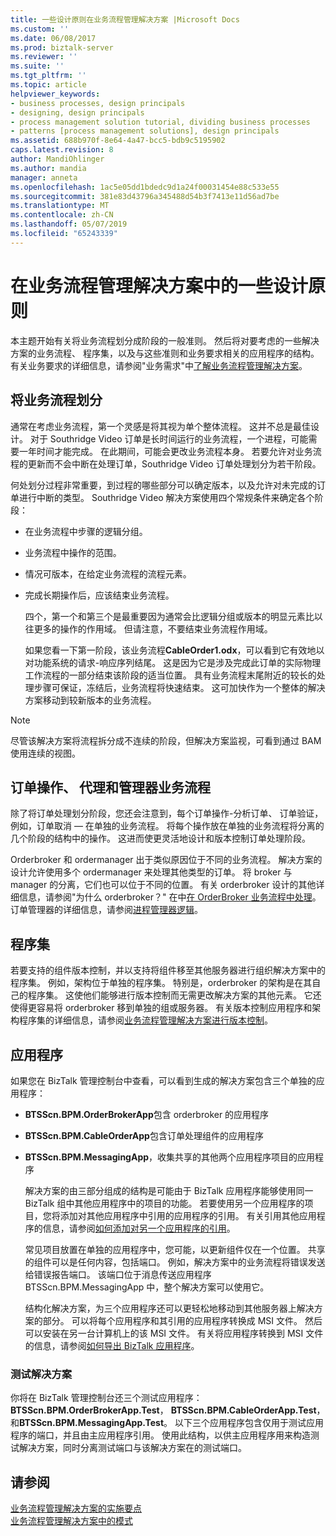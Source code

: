 ```yaml
---
title: 一些设计原则在业务流程管理解决方案 |Microsoft Docs
ms.custom: ''
ms.date: 06/08/2017
ms.prod: biztalk-server
ms.reviewer: ''
ms.suite: ''
ms.tgt_pltfrm: ''
ms.topic: article
helpviewer_keywords:
- business processes, design principals
- designing, design principals
- process management solution tutorial, dividing business processes
- patterns [process management solutions], design principals
ms.assetid: 688b970f-8e64-4a47-bcc5-bdb9c5195902
caps.latest.revision: 8
author: MandiOhlinger
ms.author: mandia
manager: anneta
ms.openlocfilehash: 1ac5e05dd1bdedc9d1a24f00031454e88c533e55
ms.sourcegitcommit: 381e83d43796a345488d54b3f7413e11d56ad7be
ms.translationtype: MT
ms.contentlocale: zh-CN
ms.lasthandoff: 05/07/2019
ms.locfileid: "65243339"
---
```

# <a name="some-design-principles-in-the-business-process-management-solution"></a>在业务流程管理解决方案中的一些设计原则
本主题开始有关将业务流程划分成阶段的一般准则。 然后将对要考虑的一些解决方案的业务流程、 程序集，以及与这些准则和业务要求相关的应用程序的结构。 有关业务要求的详细信息，请参阅"业务需求"中[了解业务流程管理解决方案](../core/understanding-the-business-process-management-solution.md)。  
  
## <a name="dividing-business-processes"></a>将业务流程划分  
 通常在考虑业务流程，第一个灵感是将其视为单个整体流程。 这并不总是最佳设计。 对于 Southridge Video 订单是长时间运行的业务流程，一个进程，可能需要一年时间才能完成。 在此期间，可能会更改业务流程本身。 若要允许对业务流程的更新而不会中断在处理订单，Southridge Video 订单处理划分为若干阶段。  
  
 何处划分过程非常重要，到过程的哪些部分可以确定版本，以及允许对未完成的订单进行中断的类型。 Southridge Video 解决方案使用四个常规条件来确定各个阶段：  
  
- 在业务流程中步骤的逻辑分组。  
  
- 业务流程中操作的范围。  
  
- 情况可版本，在给定业务流程的流程元素。  
  
- 完成长期操作后，应该结束业务流程。  
  
  四个，第一个和第三个是最重要因为通常会比逻辑分组或版本的明显元素比以往更多的操作的作用域。 但请注意，不要结束业务流程作用域。  
  
  如果您看一下第一阶段，该业务流程**CableOrder1.odx**，可以看到它有效地以对功能系统的请求-响应序列结尾。 这是因为它是涉及完成此订单的实际物理工作流程的一部分结束该阶段的适当位置。 具有业务流程末尾附近的较长的处理步骤可保证，冻结后，业务流程将快速结束。 这可加快作为一个整体的解决方案移动到较新版本的业务流程。  
  
> [!NOTE]
>  尽管该解决方案将流程拆分成不连续的阶段，但解决方案监视，可看到通过 BAM 使用连续的视图。  
  
## <a name="order-action-broker-and-manager-orchestrations"></a>订单操作、 代理和管理器业务流程  
 除了将订单处理划分阶段，您还会注意到，每个订单操作-分析订单、 订单验证，例如，订单取消 — 在单独的业务流程。 将每个操作放在单独的业务流程将分离的几个阶段的结构中的操作。 这进而使更灵活地设计和版本控制订单处理阶段。  
  
 Orderbroker 和 ordermanager 出于类似原因位于不同的业务流程。 解决方案的设计允许使用多个 ordermanager 来处理其他类型的订单。 将 broker 与 manager 的分离，它们也可以位于不同的位置。 有关 orderbroker 设计的其他详细信息，请参阅"为什么 orderbroker？" 在中[在 OrderBroker 业务流程中处理](../core/processing-in-the-orderbroker-orchestration.md)。 订单管理器的详细信息，请参阅[进程管理器逻辑](../core/process-manager-logic.md)。  
  
## <a name="assemblies"></a>程序集  
 若要支持的组件版本控制，并以支持将组件移至其他服务器进行组织解决方案中的程序集。 例如，架构位于单独的程序集。 特别是，orderbroker 的架构是在其自己的程序集。 这使他们能够进行版本控制而无需更改解决方案的其他元素。 它还使得更容易将 orderbroker 移到单独的组或服务器。 有关版本控制应用程序和架构程序集的详细信息，请参阅[业务流程管理解决方案进行版本控制](../core/versioning-the-business-process-management-solution.md)。  
  
## <a name="applications"></a>应用程序  
 如果您在 BizTalk 管理控制台中查看，可以看到生成的解决方案包含三个单独的应用程序：  
  
- **BTSScn.BPM.OrderBrokerApp**包含 orderbroker 的应用程序  
  
- **BTSScn.BPM.CableOrderApp**包含订单处理组件的应用程序  
  
- **BTSScn.BPM.MessagingApp**，收集共享的其他两个应用程序项目的应用程序  
  
  解决方案的由三部分组成的结构是可能由于 BizTalk 应用程序能够使用同一 BizTalk 组中其他应用程序中的项目的功能。 若要使用另一个应用程序的项目，您将添加对其他应用程序中引用的应用程序的引用。 有关引用其他应用程序的信息，请参阅[如何添加对另一个应用程序的引用](../core/how-to-add-a-reference-to-another-application.md)。  
  
  常见项目放置在单独的应用程序中，您可能，以更新组件仅在一个位置。 共享的组件可以是任何内容，包括端口。 例如，解决方案中的业务流程将错误发送给错误报告端口。 该端口位于消息传送应用程序 BTSScn.BPM.MessagingApp 中，整个解决方案可以使用它。  
  
  结构化解决方案，为三个应用程序还可以更轻松地移动到其他服务器上解决方案的部分。 可以将每个应用程序和其引用的应用程序转换成 MSI 文件。 然后可以安装在另一台计算机上的该 MSI 文件。 有关将应用程序转换到 MSI 文件的信息，请参阅[如何导出 BizTalk 应用程序](../core/how-to-export-a-biztalk-application.md)。  
  
### <a name="the-test-solution"></a>测试解决方案  
 你将在 BizTalk 管理控制台还三个测试应用程序：**BTSScn.BPM.OrderBrokerApp.Test**， **BTSScn.BPM.CableOrderApp.Test**，和**BTSScn.BPM.MessagingApp.Test**。 以下三个应用程序包含仅用于测试应用程序的端口，并且由主应用程序引用。 使用此结构，以供主应用程序用来构造测试解决方案，同时分离测试端口与该解决方案在的测试端口。  
  
## <a name="see-also"></a>请参阅  
 [业务流程管理解决方案的实施要点](../core/implementation-highlights-of-the-business-process-management-solution.md)   
 [业务流程管理解决方案中的模式](../core/patterns-in-the-business-process-management-solution.md)
